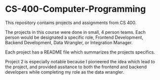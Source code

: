 # CS-400-Computer-Programming
This repository contains projects and assignments from CS 400.

The projects in this course were done in small, 4 person teams. Each person would be designated a specific role, Frontend Development, Backend Development, Data Wrangler, or Integration Manager. 

Each project has a README file which summarizes the projects specifics. 

Project 2 is especially notable because I pioneered the idea which lead to the project, and provided assitance to both the frontend and backend developers while completing my role as the data wrangler. 
